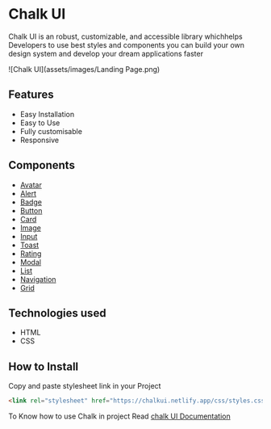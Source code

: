 # Chalk UI

Chalk UI is an robust, customizable, and accessible library whichhelps Developers to use best styles and components you can build
your own design system and develop your dream applications faster

![Chalk UI](assets/images/Landing Page.png)

## Features

- Easy Installation
- Easy to Use
- Fully customisable
- Responsive

## Components

- [Avatar](https://chalkui.netlify.app/documentation.html#component-avatar)
- [Alert](https://chalkui.netlify.app/documentation.html#component-Alert)
- [Badge](https://chalkui.netlify.app/documentation.html#component-badge)
- [Button](https://chalkui.netlify.app/documentation.html#component-button)
- [Card](https://chalkui.netlify.app/documentation.html#component-card)
- [Image](https://chalkui.netlify.app/documentation.html#component-image)
- [Input](https://chalkui.netlify.app/documentation.html#component-input)
- [Toast](https://chalkui.netlify.app/documentation.html#component-toast)
- [Rating](https://chalkui.netlify.app/documentation.html#component-rating)
- [Modal](https://chalkui.netlify.app/documentation.html#component-modal)
- [List](https://chalkui.netlify.app/documentation.html#component-list)
- [Navigation](https://chalkui.netlify.app/documentation.html#component-navigation)
- [Grid](https://chalkui.netlify.app/documentation.html#component-grid)

## Technologies used

- HTML
- CSS

## How to Install

Copy and paste stylesheet link in your Project

```html
<link rel="stylesheet" href="https://chalkui.netlify.app/css/styles.css" />
```

To Know how to use Chalk in project Read [chalk UI Documentation](https://chalkui.netlify.app)

